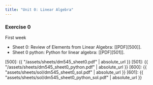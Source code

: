 ```yaml
---
title: "Unit 0: Linear Algebra"
---
```


### Exercise 0 

First week 

<!-- **Exercises**{: .label .label-purple }  -->

- Sheet 0: Review of Elements from Linear Algebra: [[PDF][500]]. 
- Sheet 0 python: Python for linear algebra: [[PDF][501]]. 


[500]: {{ "/assets/sheets/dm545_sheet0.pdf" | absolute_url }}
[501]: {{ "/assets/sheets/dm545_sheet0_python.pdf" | absolute_url }}
[600]: {{ "assets/sheets/sol/dm545_sheet0_sol.pdf" | absolute_url }}
[601]: {{ "assets/sheets/sol/dm545_sheet0_python_sol.pdf" | absolute_url }}  

